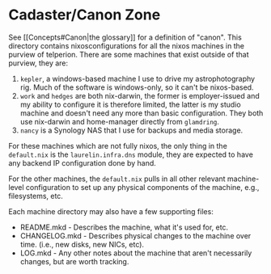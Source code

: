 # Cadaster/Canon Zone

See [[Concepts#Canon|the glossary]] for a definition of "canon". This directory contains
nixosconfigurations for all the nixos machines in the purview of telperion. There are some machines
that exist outside of that purview, they are:

1. `kepler`, a windows-based machine I use to drive my astrophotography rig. Much of the software is
   windows-only, so it can't be nixos-based.
2. `work` and `hedges` are both nix-darwin, the former is employer-issued and my ability to
   configure it is therefore limited, the latter is my studio machine and doesn't need any more than
   basic configuration. They both use nix-darwin and home-manager directly from `glamdring`.
3. `nancy` is a Synology NAS that I use for backups and media storage.

For these machines which are not fully nixos, the only thing in the `default.nix` is the
`laurelin.infra.dns` module, they are expected to have any backend IP configuration done by hand.

For the other machines, the `default.nix` pulls in all other relevant machine-level configuration to
set up any physical components of the machine, e.g., filesystems, etc.

Each machine directory may also have a few supporting files:

- README.mkd - Describes the machine, what it's used for, etc.
- CHANGELOG.mkd - Describes physical changes to the machine over time. (i.e., new disks, new NICs,
  etc).
- LOG.mkd - Any other notes about the machine that aren't necessarily changes, but are worth
  tracking.
